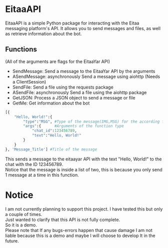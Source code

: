 # EitaaAPI

EitaaAPI is a simple Python package for interacting with the Eitaa messaging platform's API. It allows you to send messages and files, as well as retrieve information about the bot.

## Functions
(All of the arguments are flags for the EitaaYar API)
- SendMessage: Send a message to the EitaaYar API by the arguments
- ASendMessage: asynchronously Send a message using aiohttp (Needs a ClientSession)
- SendFile: Send a file using the requests package
- ASendFile: asynchronously Send a file using the aiohttp package
- GetJSON: Process a JSON object to send a message or file
- GetMe: Get information about the bot
```python
[{
    "Hello, World!":{
        "type":"MSG", #Type of the message(IMG,MSG) for the according function
        "args":{      #Arguments of the function type
            "chat_id":123456789,
            "text":"Hello, World!"
        }
    }
}, 'Message_Title'] #Title of the message
```
This sends a message to the eitaayar API with the text "Hello, World!" to the chat with the ID 123456789. \
Notice that the message is inside a list of two, this is because you only send 1 message at a time in this function.
# Notice
I am not currently planning to support this project. I have tested this but only a couple of times. \
Just wanted to clarify that this API is not fully complete. \
So it is a demo. \
Please note that If any bugs-errors happen that cause damage I am not liable because this is a demo and maybe I will choose to develop It in the future.
